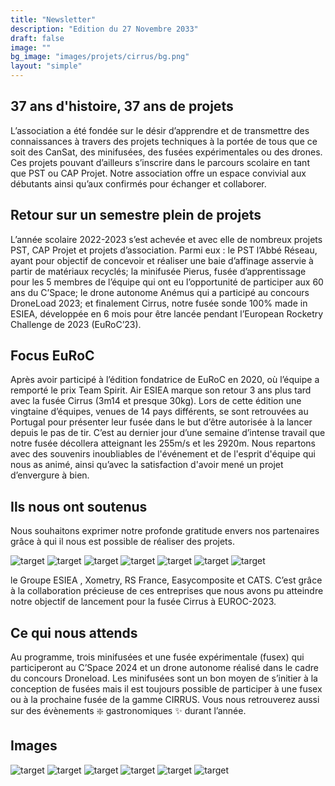 ```yaml
---
title: "Newsletter"
description: "Edition du 27 Novembre 2033"
draft: false
image: ""
bg_image: "images/projets/cirrus/bg.png"
layout: "simple"
---
```


## 37 ans d'histoire, 37 ans de projets 

L’association a été fondée sur le désir d’apprendre et de transmettre des connaissances à travers des projets techniques à la portée de tous que ce soit des CanSat, des minifusées, des fusées expérimentales ou des drones. Ces projets pouvant d’ailleurs s’inscrire dans le parcours scolaire en tant que PST ou CAP Projet. Notre association offre un espace convivial aux débutants ainsi qu’aux confirmés pour échanger et collaborer.


## Retour sur un semestre plein de projets

L’année scolaire 2022-2023 s’est achevée et avec elle de nombreux projets PST, CAP Projet et projets d’association. Parmi eux : le PST l’Abbé Réseau, ayant pour objectif de concevoir et réaliser une baie d’affinage asservie à partir de matériaux recyclés; la minifusée Pierus, fusée d’apprentissage pour les 5 membres de l’équipe qui ont eu l’opportunité de participer aux 60 ans du C’Space; le drone autonome Anémus qui a participé au concours DroneLoad 2023; et finalement Cirrus, notre fusée sonde 100% made in ESIEA, développée en 6 mois pour être lancée pendant l’European Rocketry Challenge de 2023 (EuRoC’23).

## Focus EuRoC

Après avoir participé à l’édition fondatrice de EuRoC en 2020, où l’équipe a remporté le prix Team Spirit. Air ESIEA marque son retour 3 ans plus tard avec la fusée Cirrus (3m14 et presque 30kg). Lors de cette édition une vingtaine d’équipes, venues de 14 pays différents, se sont retrouvées au Portugal pour présenter leur fusée dans le but d’être autorisée à la lancer depuis le pas de tir.
C’est au dernier jour d’une semaine d’intense travail que notre fusée décollera atteignant les 255m/s et les 2920m.
Nous repartons avec des souvenirs inoubliables de l'événement et de l'esprit d'équipe qui nous as animé, ainsi qu’avec la satisfaction d'avoir mené un projet d’envergure à bien.

## Ils nous ont soutenus

Nous souhaitons exprimer notre profonde gratitude envers nos partenaires grâce à qui il nous est possible de réaliser des projets.

![target](/images/newsletter/cats.png)
![target](/images/newsletter/easycomposite.png)
![target](/images/newsletter/facebook.png)
![target](/images/newsletter/insta-19.png)
![target](/images/newsletter/linkedin.png)
![target](/images/newsletter/xometry.png)
![target](/images/newsletter/RS%20France.png)

le Groupe ESIEA , Xometry, RS France, Easycomposite et CATS. C’est grâce à la collaboration précieuse de ces entreprises que nous avons pu atteindre notre objectif de lancement pour la fusée Cirrus à EUROC-2023.

## Ce qui nous attends 

Au programme, trois minifusées et une fusée expérimentale (fusex) qui participeront au C’Space 2024 et un drone autonome réalisé dans le cadre du concours Droneload. Les minifusées sont un bon moyen de s’initier à la conception de fusées mais il est toujours possible de participer à une fusex ou à la prochaine fusée de la gamme CIRRUS. Vous nous retrouverez aussi sur des évènements :sparkle: gastronomiques :sparkles: durant l’année.

## Images
![target](/images/newsletter/DSC02431-Travail_paddocks_assemblage_5.jpg)
![target](/images/newsletter/DSC02707-D%C3%A9collage_Cirrus.jpg)
![target](/images/newsletter/_DSC9333.jpg)
![target](/images/newsletter/air-esiea-round-white-2.png)
![target](/images/newsletter/air-esiea-text-white-2.png)
![target](/images/newsletter/logo-esiea-blanc-fond-bleu-1.png)
